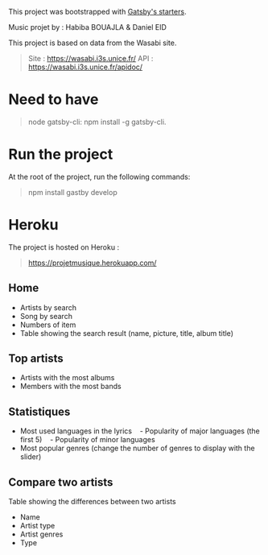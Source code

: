 This project was bootstrapped with [Gatsby's starters](https://www.gatsbyjs.org/tutorial/part-one/#using-gatsby-starters).

Music projet by : Habiba BOUAJLA & Daniel EID

This project is based on data from the Wasabi site.

> Site : https://wasabi.i3s.unice.fr/
> API : https://wasabi.i3s.unice.fr/apidoc/

# Need to have
> node
> gatsby-cli: npm install -g gatsby-cli.

# Run the project

At the root of the project, run the following commands:

> npm install
> gastby develop

# Heroku

The project is hosted on Heroku :

>https://projetmusique.herokuapp.com/

## Home

- Artists by search
- Song by search
- Numbers of item 
- Table showing the search result (name, picture, title, album title)

## Top artists

- Artists with the most albums
- Members with the most bands

## Statistiques

- Most used languages in the lyrics
   - Popularity of major languages (the first 5)
   - Popularity of minor languages
- Most popular genres (change the number of genres to display with the slider)

## Compare two artists

Table showing the differences between two artists
- Name
- Artist type
- Artist genres
- Type
